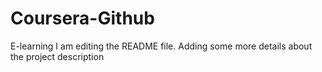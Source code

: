 # Coursera-Github
E-learning
I am editing the README file. Adding some more details about the project description
